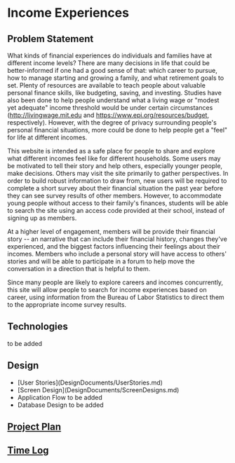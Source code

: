 # Income Experiences

## Problem Statement

What kinds of financial experiences do individuals and families have at different income levels? There are many decisions 
in life that could be better-informed if one had a good sense of that: which career to pursue, how to manage starting 
and growing a family, and what retirement goals to set. Plenty of resources are available to teach people about valuable 
personal finance skills, like budgeting, saving, and investing. Studies have also been done to help people understand 
what a living wage or "modest yet adequate" income threshold would be under certain circumstances 
(http://livingwage.mit.edu and https://www.epi.org/resources/budget, respectively). However, with the degree of privacy
surrounding people's personal financial situations, more could be done to help people get a "feel" for life at different
incomes.

This website is intended as a safe place for people to share and explore what different incomes feel like for different 
households. Some users may be motivated to tell their story and help others, especially younger people, make decisions. 
Others may visit the site primarily to gather perspectives. In order to build robust information to draw from,
new users will be required to complete a short survey about their financial situation the past year before they can see 
survey results of other members. However, to accommodate young people without access to their family's finances, 
students will be able to search the site using an access code provided at their school, instead of signing up as 
members.

At a higher level of engagement, members will be provide their financial story -- an narrative that 
can include their financial history, changes they've experienced, and the biggest factors influencing their 
feelings about their incomes.  Members who include a personal story will have access to others' stories and
will be able to participate in a forum to help move the conversation in a direction that is helpful to them.

Since many people are likely to explore careers and incomes concurrently, this site will allow people to search
for income experiences based on career, using information from the Bureau of Labor Statistics to direct them to the 
appropriate income survey results.

## Technologies

<p>to be added</p>

## Design

<ul>
<li>[User Stories](DesignDocuments/UserStories.md)</li>
<li>[Screen Design](DesignDocuments/ScreenDesigns.md)</li>
<li>Application Flow to be added</li>
<li>Database Design to be added</li>
</ul>

## [Project Plan](DesignDocuments/ProjectPlan.md)

## [Time Log](EnterPriseJavaTimeLog.xlsx)




